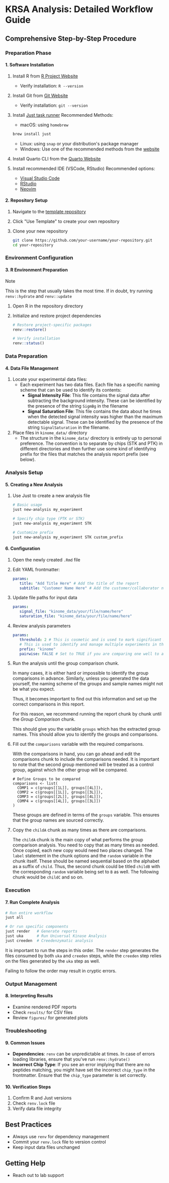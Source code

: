 # KRSA Analysis: Detailed Workflow Guide

## Comprehensive Step-by-Step Procedure

### Preparation Phase

#### 1. Software Installation

1. Install R from [R Project Website](https://www.r-project.org/)
   - Verify installation: `R --version`
2. Install Git from [Git Website](https://git-scm.com/downloads)
   - Verify installation: `git --version`
3. Install [Just task runner](https://just.systems)
   Recommended Methods:
   - macOS: using `homebrew`

   ```bash
   brew install just
   ```

   - Linux: using `snap` or your distribution's package manager
   - Windows: Use one of the recommended methods from the
     [website](https://just.systems/man/en/packages.html#windows)
4. Install Quarto CLI from the [Quarto Website](https://quarto.org/docs/download/)
5. Install recommended IDE (VSCode, RStudio)
   Recommended options:
   - [Visual Studio Code](https://code.visualstudio.com/)
   - [RStudio](https://posit.co/download/rstudio-desktop/)
   - [Neovim](https://neovim.io/)

#### 2. Repository Setup

1. Navigate to the [template repository](https://www.github.com/CogDisResLab/krsa_template)
2. Click "Use Template" to create your own repository
3. Clone your new repository

   ```bash
   git clone https://github.com/your-username/your-repository.git
   cd your-repository
   ```

### Environment Configuration

#### 3. R Environment Preparation

> [!NOTE]
> This is the step that usually takes the most time. If in doubt,
try running `renv::hydrate` and `renv::update`

1. Open R in the repository directory
2. Initialize and restore project dependencies

   ```r
   # Restore project-specific packages
   renv::restore()
   
   # Verify installation
   renv::status()
   ```

### Data Preparation

#### 4. Data File Management

1. Locate your experimental data files:
   - Each experiment has two data files. Each file has a specific naming scheme
   that can be used to identify its contents:
      - **Signal Intensity File**: This file contains the signal data after
      subtracting the background intensity. These can be identified by the
      presence of the string `SigmBg` in the filename
      - **Signal Saturation File**: This file contains the data about
      he times when the detected signal intensity was higher than the maximum
      detectable signal. These can be identified by the presence
      of the string `SignalSaturation` in the filename.
2. Place files in `kinome_data/` directory
   - The structure in the `kinome_data/` directory is entirely up to personal
   preference. The convention is to separate by chips (STK and PTK) in different
   directories and then further use some kind of identifying prefix for the
   files that matches the analysis report prefix (see below).

### Analysis Setup

#### 5. Creating a New Analysis

1. Use Just to create a new analysis file

   ```bash
   # Basic usage
   just new-analysis my_experiment
   
   # Specify chip type (PTK or STK)
   just new-analysis my_experiment STK
   
   # Customize prefix
   just new-analysis my_experiment STK custom_prefix
   ```

#### 6. Configuration

1. Open the newly created `.Rmd` file
2. Edit YAML frontmatter:

   ```yaml
   params:
      title: "Add Title Here" # Add the title of the report
      subtitle: "Customer Name Here" # Add the customer/collaborator name
   ```

3. Update file paths for input data

   ```yaml
   params:
      signal_file: "kinome_data/your/file/name/here"
      saturation_file: "kinome_data/your/file/name/here"
   ```

4. Review analysis parameters

   ```yaml
   params:
      threshold: 2 # This is cosmetic and is used to mark significant Z scores
      # This is used to identify and manage multiple experiments in the same repository
      prefix: "kinome" 
      pairwise: FALSE # Set to TRUE if you are comparing one well to another well without replicates
   ```

5. Run the analysis until the group comparison chunk.

   In many cases, it is either hard or impossible to identify the group
   comparisons in advance. Similarly, unless you generated the data yourself,
   the naming scheme of the groups and sample names might not be what you expect.

   Thus, it becomes important to find out this information and set up the correct
   comparisons in this report.

   For this reason, we recommend running the report chunk by chunk until
   the *Group Comparison* chunk.

   This should give you the variable `groups` which has the extracted group
   names. This should allow you to identify the groups and comparisons.

6. Fill out the `comparisons` variable with the required comparisons.

   With the comparisons in hand, you can go ahead and edit the comparisons
   chunk to include the comparisons needed. It is important to note that
   the second group mentioned will be treated as a control group, against
   which the other group will be compared.

   ```{r}
   # Define Groups to be compared
   comparisons <- list(
     COMP1 = c(groups[[1L]], groups[[4L]]),
     COMP2 = c(groups[[1L]], groups[[3L]]),
     COMP3 = c(groups[[2L]], groups[[4L]]),
     COMP4 = c(groups[[4L]], groups[[3L]])
   )
   ```

   These groups are defined in terms of the `groups` variable. This ensures
   that the group names are sourced correctly.

7. Copy the `childA` chunk as many times as there are comparisons.
  
   The `childA` chunk is the main copy of what performs the group comparison
   analysis. You need to copy that as many times as needed. Once copied, each
   new copy would need two places changed. The `label` statement in the chunk
   options and the `random` variable in the chunk itself. These should be named
   sequential based on the alphabet as a suffix of `child`. Thus, the second
   chunk could be titled `childB` with the corresponding `random` variable being
   set to `B` as well. The following chunk would be `childC` and so on.

### Execution

#### 7. Run Complete Analysis

```bash
# Run entire workflow
just all

# Or run specific components
just render   # Generate reports
just uka      # Run Universal Kinase Analysis
just creeden  # Creedenzymatic analysis
```

It is important to run the steps in this order. The `render` step generates
the files consumed by both `uka` and `creeden` steps, while the `creeden`
step relies on the files generated by the `uka` step as well.

Failing to follow the order may result in cryptic errors.

### Output Management

#### 8. Interpreting Results

- Examine rendered PDF reports
- Check `results/` for CSV files
- Review `figures/` for generated plots

### Troubleshooting

#### 9. Common Issues

- **Dependencies**: `renv` can be unpredictable at times. In case of errors
   loading libraries, ensure that you've run `renv::hydrate()`
- **Incorrect Chip Type**: If you see an error implying that there are no
   peptides matching, you might have set the incorrect `chip_type` in the
   frontmatter. Ensure that the `chip_type` parameter is set correctly.

#### 10. Verification Steps

1. Confirm R and Just versions
2. Check `renv.lock` file
3. Verify data file integrity

## Best Practices

- Always use `renv` for dependency management
- Commit your `renv.lock` file to version control
- Keep input data files unchanged

## Getting Help

- Reach out to lab support
